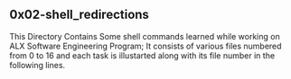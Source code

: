 ## 0x02-shell_redirections
This Directory Contains Some shell commands learned while working on ALX Software Engineering Program; It consists of various files numbered from 0 to 16 and each task is illustarted along with its file number in the following lines.
